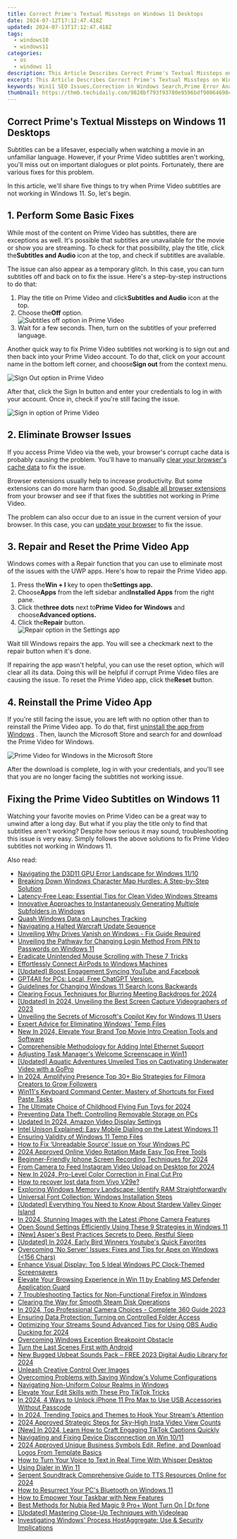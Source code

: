 ```yaml
---
title: Correct Prime's Textual Missteps on Windows 11 Desktops
date: 2024-07-12T17:12:47.418Z
updated: 2024-07-13T17:12:47.418Z
tags:
  - windows10
  - windows11
categories:
  - os
  - windows 11
description: This Article Describes Correct Prime's Textual Missteps on Windows 11 Desktops
excerpt: This Article Describes Correct Prime's Textual Missteps on Windows 11 Desktops
keywords: Win11 SEO Issues,Correction in Windows Search,Prime Error Analysis,Text Fix for Primes,Win11 Keyword Optimization,Correcting Primes Display,Improving Windows 11 Search
thumbnail: https://thmb.techidaily.com/9828bf793f93780e9596bdf90064698c2faf8ab4424f88be5c51fa1662b48994.jpg
---
```


## Correct Prime's Textual Missteps on Windows 11 Desktops

 Subtitles can be a lifesaver, especially when watching a movie in an unfamiliar language. However, if your Prime Video subtitles aren't working, you'll miss out on important dialogues or plot points. Fortunately, there are various fixes for this problem.

 In this article, we'll share five things to try when Prime Video subtitles are not working in Windows 11\. So, let's begin.

## 1\. Perform Some Basic Fixes

 While most of the content on Prime Video has subtitles, there are exceptions as well. It's possible that subtitles are unavailable for the movie or show you are streaming. To check for that possibility, play the title, click the**Subtitles and Audio** icon at the top, and check if subtitles are available.

 The issue can also appear as a temporary glitch. In this case, you can turn subtitles off and back on to fix the issue. Here's a step-by-step instructions to do that:

1. Play the title on Prime Video and click**Subtitles and Audio** icon at the top.
2. Choose the**Off** option.  
![Subtitles off option in Prime Video](https://static1.makeuseofimages.com/wordpress/wp-content/uploads/2023/05/subtitles-off-option.jpg)
3. Wait for a few seconds. Then, turn on the subtitles of your preferred language.

 Another quick way to fix Prime Video subtitles not working is to sign out and then back into your Prime Video account. To do that, click on your account name in the bottom left corner, and choose**Sign out** from the context menu.

![Sign Out option in Prime Video](https://static1.makeuseofimages.com/wordpress/wp-content/uploads/2023/05/sign-out.jpg)

 After that, click the Sign In button and enter your credentials to log in with your account. Once in, check if you're still facing the issue.

![Sign in option of Prime Video](https://static1.makeuseofimages.com/wordpress/wp-content/uploads/2023/05/sign-in-option.jpg)

## 2\. Eliminate Browser Issues

 If you access Prime Video via the web, your browser's corrupt cache data is probably causing the problem. You'll have to manually [clear your browser's cache data](https://www.makeuseof.com/how-to-clear-cookies-cache-in-chrome/) to fix the issue.

 Browser extensions usually help to increase productivity. But some extensions can do more harm than good. So,[disable all browser extensions](https://www.makeuseof.com/tag/how-to-clean-up-your-browser-extensions-the-easy-way/) from your browser and see if that fixes the subtitles not working in Prime Video.

 The problem can also occur due to an issue in the current version of your browser. In this case, you can [update your browser](https://www.makeuseof.com/how-to-update-chrome-firefox-edge-desktop-mobile/) to fix the issue.

## 3\. Repair and Reset the Prime Video App

 Windows comes with a Repair function that you can use to eliminate most of the issues with the UWP apps. Here's how to repair the Prime Video app.

1. Press the**Win + I** key to open the**Settings app.**
2. Choose**Apps** from the left sidebar and**Installed Apps** from the right pane.
3. Click the**three dots** next to**Prime Video for Windows** and choose**Advanced options.**
4. Click the**Repair** button.  
![Repair option in the Settings app](https://static1.makeuseofimages.com/wordpress/wp-content/uploads/2023/05/repair-option.jpg)

 Wait till Windows repairs the app. You will see a checkmark next to the repair button when it's done.

 If repairing the app wasn't helpful, you can use the reset option, which will clear all its data. Doing this will be helpful if corrupt Prime Video files are causing the issue. To reset the Prime Video app, click the**Reset** button.

## 4\. Reinstall the Prime Video App

 If you're still facing the issue, you are left with no option other than to reinstall the Prime Video app. To do that, first [uninstall the app from Windows](https://www.makeuseof.com/windows-11-different-ways-to-uninstall-software/) . Then, launch the Microsoft Store and search for and download the Prime Video for Windows.

![Prime Video for Windows in the Microsoft Store](https://static1.makeuseofimages.com/wordpress/wp-content/uploads/2023/05/prime-video-for-windows.jpg)

 After the download is complete, log in with your credentials, and you'll see that you are no longer facing the subtitles not working issue.

## Fixing the Prime Video Subtitles on Windows 11

 Watching your favorite movies on Prime Video can be a great way to unwind after a long day. But what if you play the title only to find that subtitles aren't working? Despite how serious it may sound, troubleshooting this issue is very easy. Simply follows the above solutions to fix Prime Video subtitles not working in Windows 11.


<ins class="adsbygoogle"
     style="display:block"
     data-ad-format="autorelaxed"
     data-ad-client="ca-pub-7571918770474297"
     data-ad-slot="1223367746"></ins>



<ins class="adsbygoogle"
     style="display:block"
     data-ad-client="ca-pub-7571918770474297"
     data-ad-slot="8358498916"
     data-ad-format="auto"
     data-full-width-responsive="true"></ins>



<span class="atpl-alsoreadstyle">Also read:</span>
<div><ul>
<li><a href="https://win11-tips.techidaily.com/navigating-the-d3d11-gpu-error-landscape-for-windows-1110/"><u>Navigating the D3D11 GPU Error Landscape for Windows 11/10</u></a></li>
<li><a href="https://win11-tips.techidaily.com/breaking-down-windows-character-map-hurdles-a-step-by-step-solution/"><u>Breaking Down Windows Character Map Hurdles: A Step-by-Step Solution</u></a></li>
<li><a href="https://win11-tips.techidaily.com/latency-free-leap-essential-tips-for-clean-video-windows-streams/"><u>Latency-Free Leap: Essential Tips for Clean Video Windows Streams</u></a></li>
<li><a href="https://win11-tips.techidaily.com/innovative-approaches-to-instantaneously-generating-multiple-subfolders-in-windows/"><u>Innovative Approaches to Instantaneously Generating Multiple Subfolders in Windows</u></a></li>
<li><a href="https://win11-tips.techidaily.com/quash-windows-data-on-launches-tracking/"><u>Quash Windows Data on Launches Tracking</u></a></li>
<li><a href="https://win11-tips.techidaily.com/navigating-a-halted-warcraft-update-sequence/"><u>Navigating a Halted Warcraft Update Sequence</u></a></li>
<li><a href="https://win11-tips.techidaily.com/unveiling-why-drives-vanish-on-windows-fix-guide-required/"><u>Unveiling Why Drives Vanish on Windows - Fix Guide Required</u></a></li>
<li><a href="https://win11-tips.techidaily.com/unveiling-the-pathway-for-changing-login-method-from-pin-to-passwords-on-windows-11/"><u>Unveiling the Pathway for Changing Login Method From PIN to Passwords on Windows 11</u></a></li>
<li><a href="https://win11-tips.techidaily.com/eradicate-unintended-mouse-scrolling-with-these-7-tricks/"><u>Eradicate Unintended Mouse Scrolling with These 7 Tricks</u></a></li>
<li><a href="https://win11-tips.techidaily.com/effortlessly-connect-airpods-to-windows-machines/"><u>Effortlessly Connect AirPods to Windows Machines</u></a></li>
<li><a href="https://facebook-videos.techidaily.com/updated-boost-engagement-syncing-youtube-and-facebook/"><u>[Updated] Boost Engagement  Syncing YouTube and Facebook</u></a></li>
<li><a href="https://win11-tips.techidaily.com/gpt4all-for-pcs-local-free-chatgpt-version/"><u>GPT4All for PCs: Local, Free ChatGPT Version.</u></a></li>
<li><a href="https://win11-tips.techidaily.com/guidelines-for-changing-windows-11-search-icons-backwards/"><u>Guidelines for Changing Windows 11 Search Icons Backwards</u></a></li>
<li><a href="https://screen-mirroring-recording.techidaily.com/clearing-focus-techniques-for-blurring-meeting-backdrops-for-2024/"><u>Clearing Focus  Techniques for Blurring Meeting Backdrops for 2024</u></a></li>
<li><a href="https://video-capture.techidaily.com/updated-in-2024-unveiling-the-best-screen-capture-videographers-of-2023/"><u>[Updated] In 2024, Unveiling the Best Screen Capture Videographers of 2023</u></a></li>
<li><a href="https://win11-tips.techidaily.com/unveiling-the-secrets-of-microsofts-copilot-key-for-windows-11-users/"><u>Unveiling the Secrets of Microsoft's Copilot Key for Windows 11 Users</u></a></li>
<li><a href="https://win11-tips.techidaily.com/expert-advice-for-eliminating-windows-temp-files/"><u>Expert Advice for Eliminating Windows' Temp Files</u></a></li>
<li><a href="https://video-creation-software.techidaily.com/new-in-2024-elevate-your-brand-top-movie-intro-creation-tools-and-software/"><u>New In 2024, Elevate Your Brand Top Movie Intro Creation Tools and Software</u></a></li>
<li><a href="https://win11-tips.techidaily.com/comprehensible-methodology-for-adding-intel-ethernet-support/"><u>Comprehensible Methodology for Adding Intel Ethernet Support</u></a></li>
<li><a href="https://win11-tips.techidaily.com/adjusting-task-managers-welcome-screenscape-in-win11/"><u>Adjusting Task Manager's Welcome Screenscape in Win11</u></a></li>
<li><a href="https://extra-lessons.techidaily.com/updated-aquatic-adventures-unveiled-tips-on-captivating-underwater-video-with-a-gopro/"><u>[Updated] Aquatic Adventures Unveiled  Tips on Captivating Underwater Video with a GoPro</u></a></li>
<li><a href="https://tiktok-video-recordings.techidaily.com/in-2024-amplifying-presence-top-30plus-bio-strategies-for-filmora-creators-to-grow-followers/"><u>In 2024, Amplifying Presence  Top 30+ Bio Strategies for Filmora Creators to Grow Followers</u></a></li>
<li><a href="https://win11-tips.techidaily.com/win11s-keyboard-command-center-mastery-of-shortcuts-for-fixed-paste-tasks/"><u>Win11's Keyboard Command Center: Mastery of Shortcuts for Fixed Paste Tasks</u></a></li>
<li><a href="https://some-approaches.techidaily.com/the-ultimate-choice-of-childhood-flying-fun-toys-for-2024/"><u>The Ultimate Choice of Childhood Flying Fun Toys for 2024</u></a></li>
<li><a href="https://win11-tips.techidaily.com/preventing-data-theft-controlling-removable-storage-on-pcs/"><u>Preventing Data Theft: Controlling Removable Storage on PCs</u></a></li>
<li><a href="https://smart-video-creator.techidaily.com/updated-in-2024-amazon-video-display-settings/"><u>Updated In 2024, Amazon Video Display Settings</u></a></li>
<li><a href="https://win11-tips.techidaily.com/intel-unison-explained-easy-mobile-dialing-on-the-latest-windows-11/"><u>Intel Unison Explained: Easy Mobile Dialing on the Latest Windows 11</u></a></li>
<li><a href="https://win11-tips.techidaily.com/ensuring-validity-of-windows-11-temp-files/"><u>Ensuring Validity of Windows 11 Temp Files</u></a></li>
<li><a href="https://win11-tips.techidaily.com/how-to-fix-unreadable-source-issue-on-your-windows-pc/"><u>How to Fix ‘Unreadable Source’ Issue on Your Windows PC</u></a></li>
<li><a href="https://ai-driven-video-production.techidaily.com/2024-approved-online-video-rotation-made-easy-top-free-tools/"><u>2024 Approved Online Video Rotation Made Easy Top Free Tools</u></a></li>
<li><a href="https://video-screen-grab.techidaily.com/beginner-friendly-iphone-screen-recording-techniques-for-2024/"><u>Beginner-Friendly Iphone Screen Recording Techniques for 2024</u></a></li>
<li><a href="https://instagram-clips.techidaily.com/from-camera-to-feed-instagram-video-upload-on-desktop-for-2024/"><u>From Camera to Feed  Instagram Video Upload on Desktop for 2024</u></a></li>
<li><a href="https://ai-video-apps.techidaily.com/new-in-2024-pro-level-color-correction-in-final-cut-pro/"><u>New In 2024, Pro-Level Color Correction in Final Cut Pro</u></a></li>
<li><a href="https://blog-min.techidaily.com/how-to-recover-lost-data-from-vivo-v29e-by-fonelab-android-recover-data/"><u>How to recover lost data from Vivo V29e?</u></a></li>
<li><a href="https://win11-tips.techidaily.com/exploring-windows-memory-landscape-identify-ram-straightforwardly/"><u>Exploring Windows Memory Landscape: Identify RAM Straightforwardly</u></a></li>
<li><a href="https://win11-tips.techidaily.com/universal-font-collection-windows-installation-steps/"><u>Universal Font Collection: Windows Installation Steps</u></a></li>
<li><a href="https://remote-screen-capture.techidaily.com/updated-everything-you-need-to-know-about-stardew-valley-ginger-island/"><u>[Updated] Everything You Need to Know About Stardew Valley  Ginger Island</u></a></li>
<li><a href="https://some-skills.techidaily.com/in-2024-stunning-images-with-the-latest-iphone-camera-features/"><u>In 2024, Stunning Images with the Latest iPhone Camera Features</u></a></li>
<li><a href="https://win11-tips.techidaily.com/open-sound-settings-efficiently-using-these-9-strategies-in-windows-11/"><u>Open Sound Settings Efficiently Using These 9 Strategies in Windows 11</u></a></li>
<li><a href="https://extra-information.techidaily.com/new-aspers-best-practices-secrets-to-deep-restful-sleep/"><u>[New] Asper's Best Practices  Secrets to Deep, Restful Sleep</u></a></li>
<li><a href="https://youtube-sure.techidaily.com/ed-in-2024-early-bird-winners-youtubes-quick-favorites/"><u>[Updated] In 2024, Early Bird Winners  Youtube's Quick Favorites</u></a></li>
<li><a href="https://win11-tips.techidaily.com/overcoming-no-server-issues-fixes-and-tips-for-apex-on-windows-(156-chars/"><u>Overcoming 'No Server' Issues: Fixes and Tips for Apex on Windows (<156 Chars)</u></a></li>
<li><a href="https://win11-tips.techidaily.com/enhance-visual-display-top-5-ideal-windows-pc-clock-themed-screensavers/"><u>Enhance Visual Display: Top 5 Ideal Windows PC Clock-Themed Screensavers</u></a></li>
<li><a href="https://win11-tips.techidaily.com/elevate-your-browsing-experience-in-win-11-by-enabling-ms-defender-application-guard/"><u>Elevate Your Browsing Experience in Win 11 by Enabling MS Defender Application Guard</u></a></li>
<li><a href="https://win11-tips.techidaily.com/7-troubleshooting-tactics-for-non-functional-firefox-in-windows/"><u>7 Troubleshooting Tactics for Non-Functional Firefox in Windows</u></a></li>
<li><a href="https://win11-tips.techidaily.com/clearing-the-way-for-smooth-steam-disk-operations/"><u>Clearing the Way for Smooth Steam Disk Operations</u></a></li>
<li><a href="https://some-approaches.techidaily.com/in-2024-top-professional-camera-choices-complete-360-guide-2023/"><u>In 2024, Top Professional Camera Choices - Complete 360 Guide 2023</u></a></li>
<li><a href="https://win11-tips.techidaily.com/ensuring-data-protection-turning-on-controlled-folder-access/"><u>Ensuring Data Protection: Turning on Controlled Folder Access</u></a></li>
<li><a href="https://sound-tweaking.techidaily.com/optimizing-your-streams-sound-advanced-tips-for-using-obs-audio-ducking-for-2024/"><u>Optimizing Your Streams Sound Advanced Tips for Using OBS Audio Ducking for 2024</u></a></li>
<li><a href="https://win11-tips.techidaily.com/overcoming-windows-exception-breakpoint-obstacle/"><u>Overcoming Windows Exception Breakpoint Obstacle</u></a></li>
<li><a href="https://fox-glue.techidaily.com/turn-the-last-scenes-first-with-android/"><u>Turn the Last Scenes First with Android</u></a></li>
<li><a href="https://sound-tweaking.techidaily.com/new-bugged-upbeat-sounds-pack-free-2023-digital-audio-library-for-2024/"><u>New Bugged Upbeat Sounds Pack – FREE 2023 Digital Audio Library for 2024</u></a></li>
<li><a href="https://extra-hints.techidaily.com/unleash-creative-control-over-images/"><u>Unleash Creative Control Over Images</u></a></li>
<li><a href="https://win11-tips.techidaily.com/overcoming-problems-with-saving-windows-volume-configurations/"><u>Overcoming Problems with Saving Window's Volume Configurations</u></a></li>
<li><a href="https://win11-tips.techidaily.com/navigating-non-uniform-colour-realms-in-windows/"><u>Navigating Non-Uniform Colour Realms in Windows</u></a></li>
<li><a href="https://extra-hints.techidaily.com/elevate-your-edit-skills-with-these-pro-tiktok-tricks/"><u>Elevate Your Edit Skills with These Pro TikTok Tricks</u></a></li>
<li><a href="https://ios-unlock.techidaily.com/in-2024-4-ways-to-unlock-iphone-11-pro-max-to-use-usb-accessories-without-passcode-by-drfone-ios/"><u>In 2024, 4 Ways to Unlock iPhone 11 Pro Max to Use USB Accessories Without Passcode</u></a></li>
<li><a href="https://some-approaches.techidaily.com/in-2024-trending-topics-and-themes-to-hook-your-streams-attention/"><u>In 2024, Trending Topics and Themes to Hook Your Stream's Attention</u></a></li>
<li><a href="https://instagram-video-recordings.techidaily.com/2024-approved-strategic-steps-for-sky-high-insta-video-view-counts/"><u>2024 Approved  Strategic Steps for Sky-High Insta Video View Counts</u></a></li>
<li><a href="https://tiktok-clips.techidaily.com/new-in-2024-learn-how-to-craft-engaging-tiktok-captions-quickly/"><u>[New] In 2024, Learn How to Craft Engaging TikTok Captions Quickly</u></a></li>
<li><a href="https://win11-tips.techidaily.com/navigating-and-fixing-device-disconnection-on-win-1011/"><u>Navigating and Fixing Device Disconnection on Win 10/11</u></a></li>
<li><a href="https://some-skills.techidaily.com/2024-approved-unique-business-symbols-edit-refine-and-download-logos-from-template-basics/"><u>2024 Approved  Unique Business Symbols  Edit, Refine, and Download Logos From Template Basics</u></a></li>
<li><a href="https://win11-tips.techidaily.com/how-to-turn-your-voice-to-text-in-real-time-with-whisper-desktop/"><u>How to Turn Your Voice to Text in Real Time With Whisper Desktop</u></a></li>
<li><a href="https://win11-tips.techidaily.com/using-dialer-in-win-11/"><u>Using Dialer in Win 11</u></a></li>
<li><a href="https://extra-skills.techidaily.com/serpent-soundtrack-comprehensive-guide-to-tts-resources-online-for-2024/"><u>Serpent Soundtrack  Comprehensive Guide to TTS Resources Online for 2024</u></a></li>
<li><a href="https://win11-tips.techidaily.com/how-to-resurrect-your-pcs-bluetooth-on-windows-11/"><u>How to Resurrect Your PC's Bluetooth on Windows 11</u></a></li>
<li><a href="https://win11-tips.techidaily.com/how-to-empower-your-taskbar-with-new-features/"><u>How to Empower Your Taskbar with New Features</u></a></li>
<li><a href="https://howto.techidaily.com/best-methods-for-nubia-red-magic-9-proplus-wont-turn-on-drfone-by-drfone-fix-android-problems-fix-android-problems/"><u>Best Methods for Nubia Red Magic 9 Pro+ Wont Turn On | Dr.fone</u></a></li>
<li><a href="https://extra-approaches.techidaily.com/updated-mastering-close-up-techniques-with-videoleap/"><u>[Updated] Mastering Close-Up Techniques with Videoleap</u></a></li>
<li><a href="https://win11-tips.techidaily.com/investigating-windows-process-hostaggregate-use-and-security-implications/"><u>Investigating Windows' Process HostAggregate: Use & Security Implications</u></a></li>
</ul></div>
